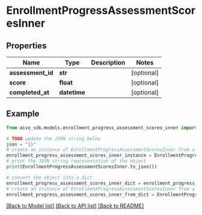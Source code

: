 # EnrollmentProgressAssessmentScoresInner


## Properties

Name | Type | Description | Notes
------------ | ------------- | ------------- | -------------
**assessment_id** | **str** |  | [optional] 
**score** | **float** |  | [optional] 
**completed_at** | **datetime** |  | [optional] 

## Example

```python
from aivo_sdk.models.enrollment_progress_assessment_scores_inner import EnrollmentProgressAssessmentScoresInner

# TODO update the JSON string below
json = "{}"
# create an instance of EnrollmentProgressAssessmentScoresInner from a JSON string
enrollment_progress_assessment_scores_inner_instance = EnrollmentProgressAssessmentScoresInner.from_json(json)
# print the JSON string representation of the object
print(EnrollmentProgressAssessmentScoresInner.to_json())

# convert the object into a dict
enrollment_progress_assessment_scores_inner_dict = enrollment_progress_assessment_scores_inner_instance.to_dict()
# create an instance of EnrollmentProgressAssessmentScoresInner from a dict
enrollment_progress_assessment_scores_inner_from_dict = EnrollmentProgressAssessmentScoresInner.from_dict(enrollment_progress_assessment_scores_inner_dict)
```
[[Back to Model list]](../README.md#documentation-for-models) [[Back to API list]](../README.md#documentation-for-api-endpoints) [[Back to README]](../README.md)


